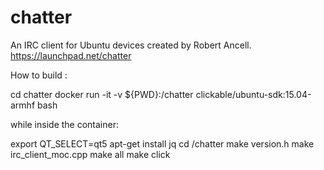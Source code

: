 # chatter
An IRC client for Ubuntu devices created by Robert Ancell.
https://launchpad.net/chatter

How to build :

cd chatter
docker run -it -v ${PWD}:/chatter clickable/ubuntu-sdk:15.04-armhf bash

while inside the container:

export QT_SELECT=qt5
apt-get install jq
cd /chatter
make version.h
make irc_client_moc.cpp
make all
make click
